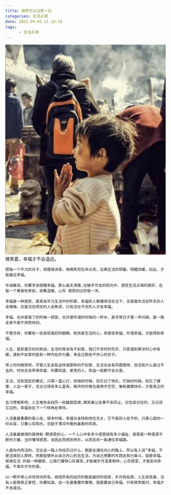 ```yaml
---
title: 微笑可以治愈一切
categories: 生活点滴
date: 2022-04-01 21:10:16
tags:  
      - 生活点滴
---
```

![微笑可以治愈一切](./%E5%BE%AE%E7%AC%91%E5%8F%AF%E4%BB%A5%E6%B2%BB%E6%84%88%E4%B8%80%E5%88%87//%E5%BE%AE%E4%BF%A1%E5%9B%BE%E7%89%87_20220404143433.jpg)
    微笑着，幸福才不会遥远。  

    把每一个平凡的日子，梳理成诗意，用微笑将生命点亮，远离生活的阴霾，明媚向暖，如此，才能接近幸福。  

    毕淑敏说，你要学会提醒幸福，那么每天清晨,在触手可及的阳光中，感受生活点滴的美好，在每一个黄昏到来前，收集温暖，心存 感恩的过好每一天。  

    幸福是一种感受，是来自平凡生活中的积累，幸福的人都懂得活在当下，总是喜欢活在昨天的人会懊悔，总是活在明天的人会焦虑，只有活在今天的人才会幸福。  

    幸福，也许是饿了的时候一顿饭，也许是你渴的时候的一杯水，是寻常日子里一声问候，是一路走来不离不弃陪伴的。  

    不管怎样，你要有一双发现美好的眼睛，和热爱生活的心，来感受幸福，珍惜幸福，才能得到幸福。  

    人生，是悲喜交织的旅途，生活时常会有不如意，我们不求时时花开，只愿遇到寒凉时心中有暖，遇到不如意时能有一种内在的力量，来走过那些不开心的日子。  

    带上你的微笑吧，尽管人生会有这样或那样的不如意，生活也会有风霜雪雨，但没有什么是过不去的，时间总会带来惊喜，你要知道，爱笑的人，命运一般都不会太差。  

    生活，没有固定的模式，只需一盏心灯，烦恼的时候，别忘记了快乐，忙碌的时候，别忘了健康，人这一辈子，无论过得有多么富有，离开的时候也是两手空空，唯有健康快乐，才是真正的幸福。  

    去习惯微笑吧，人生难免会经历一些酸甜苦辣,微笑着让往事不染风尘，记住该记住的，忘记该忘记的，幸福会在下一个转角处等你。  

    人活着最重要的是心态，很多时候，幸福与金钱和地位无关，它不是别人给予的，只是心底的一份从容，只要心存阳光，总能于薄凉中看到最美的风景。  

    人活着最难得的是拥有-颗感恩的心，一个人心中有多少感恩就有多少福祉，感恩是一种源源不断的力量，当你懂得感恩，会因此而感到快乐，从而走向一条通往幸福路。  

    人是向内而活的，无论这一路上你经历过什么，都是在通往内心的路上，所以有人说“幸福，不是活成别人那样，而是能够听从自己内心的去生活，为自己想要的东西去努力奋斗，就是幸福。感谢生活 的每一种磨练，让我们懂得心存喜悦,才能被岁月温柔相待，心存感恩，才能走向幸福，不辜负岁月的美。  

    以一颗平常心对待世间所有，相信所有的经历的都是最好的安排，岁月有枯荣，人生有悲喜，没有人能够真正掌控，你要知道，这一生最重要的事情，就是要自己幸福，只有微笑面对，幸福才不会遥远。   